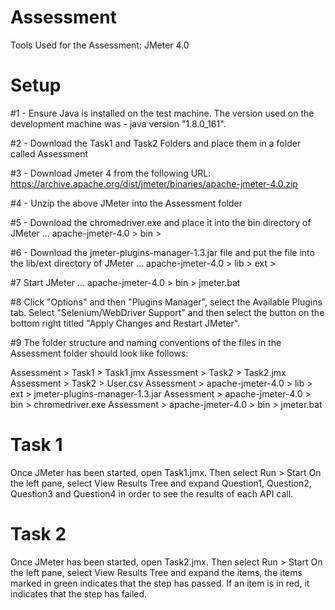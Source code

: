 # Assessment
Tools Used for the Assessment: JMeter 4.0

# Setup
#1 - Ensure Java is installed on the test machine. The version used on the development machine was - java version "1.8.0_161".

#2 - Download the Task1 and Task2 Folders and place them in a folder called Assessment

#3 - Download Jmeter 4 from the following URL: https://archive.apache.org/dist/jmeter/binaries/apache-jmeter-4.0.zip

#4 - Unzip the above JMeter into the Assessment folder

#5 - Download the chromedriver.exe and place it into the bin directory of JMeter ... apache-jmeter-4.0 > bin >

#6 - Download the jmeter-plugins-manager-1.3.jar file and put the file into the lib/ext directory of JMeter ... apache-jmeter-4.0 > lib > ext >

#7 Start JMeter ... apache-jmeter-4.0 > bin > jmeter.bat

#8 Click "Options" and then "Plugins Manager", select the Available Plugins tab. Select "Selenium/WebDriver Support" and then select the button on the bottom right titled "Apply Changes and Restart JMeter".

#9 The folder structure and naming conventions of the files in the Assessment folder should look like follows:

Assessment > Task1 > Task1.jmx
Assessment > Task2 > Task2.jmx
Assessment > Task2 > User.csv
Assessment > apache-jmeter-4.0 > lib > ext > jmeter-plugins-manager-1.3.jar
Assessment > apache-jmeter-4.0 > bin > chromedriver.exe
Assessment > apache-jmeter-4.0 > bin > jmeter.bat


# Task 1

Once JMeter has been started, open Task1.jmx.
Then select Run > Start
On the left pane, select View Results Tree and expand Question1, Question2, Question3 and Question4 in order to see the results of each API call.



# Task 2

Once JMeter has been started, open Task2.jmx.
Then select Run > Start
On the left pane, select View Results Tree and expand the items, the items marked in green indicates that the step has passed.
If an item is in red, it indicates that the step has failed.



